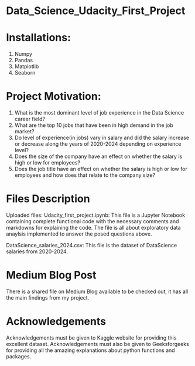 # Data_Science_Udacity_First_Project

# Installations:
1) Numpy
2) Pandas
3) Matplotlib
4) Seaborn

# Project Motivation:
1) What is the most dominant level of job experience in the Data Science career field?
2) What are the top 10 jobs that have been in high demand in the job market?
3) Do level of experience(in jobs) vary in salary and did the salary increase or decrease along the years of 2020-2024 depending on experience level?
4) Does the size of the company have an effect on whether the salary is high or low for employees?
5) Does the job title have an effect on whether the salary is high or low for employees and how does that relate to the company size?

# Files Description

Uploaded files:
Udacity_first_project.ipynb: This file is a Jupyter Notebook containing complete functional code with the necessary comments and markdowns for explaining the code. The file is all about exploratory data anaylsis implemented to answer the posed questions above.

DataScience_salaries_2024.csv: This file is the dataset of DataScience salaries from 2020-2024.

# Medium Blog Post
There is a shared file on Medium Blog available to be checked out, it has all the main findings from my project.

# Acknowledgements
Acknowledgements must be given to Kaggle website for providing this excellent dataset. Acknowledgements must also be given to Geeksforgeeks for providing all the amazing explanations about python functions and packages.  

